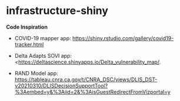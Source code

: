 # infrastructure-shiny

**Code Inspiration**

- COVID-19 mapper app: <https://shiny.rstudio.com/gallery/covid19-tracker.html>

- Delta Adapts SOVI app: <https://deltascience.shinyapps.io/Delta_vulnerability_map/.

- RAND Model app: <https://tableau.cnra.ca.gov/t/CNRA_DSC/views/DLIS_DST-v20210310/DLISDecisionSupportTool?%3Aembed=y&%3Aiid=2&%3AisGuestRedirectFromVizportal=y>


